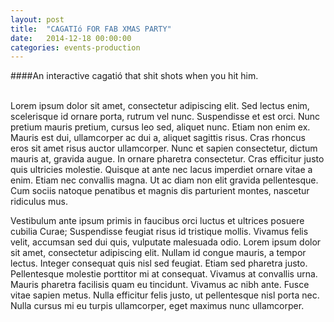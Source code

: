 ```yaml
---
layout: post
title:  "CAGATIó FOR FAB XMAS PARTY"
date:   2014-12-18 00:00:00
categories: events-production
---
```

####An interactive cagatió that shit shots when you hit him.<br/><br/>

Lorem ipsum dolor sit amet, consectetur adipiscing elit. Sed lectus enim, scelerisque id ornare porta, rutrum vel nunc. Suspendisse et est orci. Nunc pretium mauris pretium, cursus leo sed, aliquet nunc. Etiam non enim ex. Mauris est dui, ullamcorper ac dui a, aliquet sagittis risus. Cras rhoncus eros sit amet risus auctor ullamcorper. Nunc et sapien consectetur, dictum mauris at, gravida augue. In ornare pharetra consectetur. Cras efficitur justo quis ultricies molestie. Quisque at ante nec lacus imperdiet ornare vitae a enim. Etiam nec convallis magna. Ut ac diam non elit gravida pellentesque. Cum sociis natoque penatibus et magnis dis parturient montes, nascetur ridiculus mus.

Vestibulum ante ipsum primis in faucibus orci luctus et ultrices posuere cubilia Curae; Suspendisse feugiat risus id tristique mollis. Vivamus felis velit, accumsan sed dui quis, vulputate malesuada odio. Lorem ipsum dolor sit amet, consectetur adipiscing elit. Nullam id congue mauris, a tempor lectus. Integer consequat quis nisl sed feugiat. Etiam sed pharetra justo. Pellentesque molestie porttitor mi at consequat. Vivamus at convallis urna. Mauris pharetra facilisis quam eu tincidunt. Vivamus ac nibh ante. Fusce vitae sapien metus. Nulla efficitur felis justo, ut pellentesque nisl porta nec. Nulla cursus mi eu turpis ullamcorper, eget maximus nunc ullamcorper.<br/><br/>